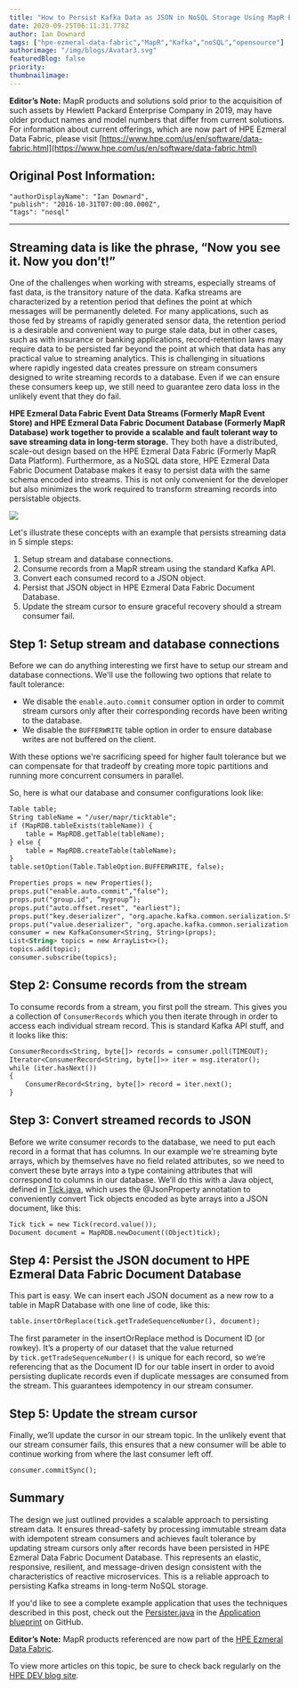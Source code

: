 ```yaml
---
title: "How to Persist Kafka Data as JSON in NoSQL Storage Using MapR Event Store and MapR Database"
date: 2020-09-25T06:11:31.778Z
author: Ian Downard 
tags: ["hpe-ezmeral-data-fabric","MapR","Kafka","noSQL","opensource"]
authorimage: "/img/blogs/Avatar3.svg"
featuredBlog: false
priority:
thumbnailimage:
---
```

**Editor’s Note:** MapR products and solutions sold prior to the acquisition of such assets by Hewlett Packard Enterprise Company in 2019, may have older product names and model numbers that differ from current solutions. For information about current offerings, which are now part of HPE Ezmeral Data Fabric, please visit [https://www.hpe.com/us/en/software/data-fabric.html](https://www.hpe.com/us/en/software/data-fabric.html)

## Original Post Information:
```
"authorDisplayName": "Ian Downard",
"publish": "2016-10-31T07:00:00.000Z",
"tags": "nosql"
```

---

## Streaming data is like the phrase, “Now you see it. Now you don’t!”

One of the challenges when working with streams, especially streams of fast data, is the transitory nature of the data. Kafka streams are characterized by a retention period that defines the point at which messages will be permanently deleted. For many applications, such as those fed by streams of rapidly generated sensor data, the retention period is a desirable and convenient way to purge stale data, but in other cases, such as with insurance or banking applications, record-retention laws may require data to be persisted far beyond the point at which that data has any practical value to streaming analytics. This is challenging in situations where rapidly ingested data creates pressure on stream consumers designed to write streaming records to a database. Even if we can ensure these consumers keep up, we still need to guarantee zero data loss in the unlikely event that they do fail.

**HPE Ezmeral Data Fabric Event Data Streams (Formerly MapR Event Store) and HPE Ezmeral Data Fabric Document Database (Formerly MapR Database) work together to provide a scalable and fault tolerant way to save streaming data in long-term storage.** They both have a distributed, scale-out design based on the HPE Ezmeral Data Fabric (Formerly MapR Data Platform). Furthermore, as a NoSQL data store, HPE Ezmeral Data Fabric Document Database makes it easy to persist data with the same schema encoded into streams. This is not only convenient for the developer but also minimizes the work required to transform streaming records into persistable objects.

![](https://hpe-developer-portal.s3.amazonaws.com/uploads/media/2020/9/persist-kafka-json-streams-mapr-02_0-1601014236654.png)

Let's illustrate these concepts with an example that persists streaming data in 5 simple steps:

1.  Setup stream and database connections.
2.  Consume records from a MapR stream using the standard Kafka API.
3.  Convert each consumed record to a JSON object.
4.  Persist that JSON object in HPE Ezmeral Data Fabric Document Database.
5.  Update the stream cursor to ensure graceful recovery should a stream consumer fail.

## Step 1: Setup stream and database connections

Before we can do anything interesting we first have to setup our stream and database connections. We'll use the following two options that relate to fault tolerance:

*   We disable the `enable.auto.commit` consumer option in order to commit stream cursors only after their corresponding records have been writing to the database.
*   We disable the `BUFFERWRITE` table option in order to ensure database writes are not buffered on the client.

With these options we're sacrificing speed for higher fault tolerance but we can compensate for that tradeoff by creating more topic partitions and running more concurrent consumers in parallel.

So, here is what our database and consumer configurations look like:

```markdown
Table table;
String tableName = "/user/mapr/ticktable";
if (MapRDB.tableExists(tableName)) {
    table = MapRDB.getTable(tableName);
} else {
    table = MapRDB.createTable(tableName);
}
table.setOption(Table.TableOption.BUFFERWRITE, false);

Properties props = new Properties();
props.put("enable.auto.commit","false");
props.put("group.id", “mygroup”);
props.put("auto.offset.reset", "earliest");
props.put("key.deserializer", "org.apache.kafka.common.serialization.StringDeserializer");
props.put("value.deserializer", "org.apache.kafka.common.serialization.StringDeserializer");
consumer = new KafkaConsumer<String, String>(props);
List<String> topics = new ArrayList<>();
topics.add(topic);
consumer.subscribe(topics);
```

## Step 2: Consume records from the stream

To consume records from a stream, you first poll the stream. This gives you a collection of `ConsumerRecords` which you then iterate through in order to access each individual stream record. This is standard Kafka API stuff, and it looks like this:

```markdown
ConsumerRecords<String, byte[]> records = consumer.poll(TIMEOUT);
Iterator<ConsumerRecord<String, byte[]>> iter = msg.iterator();
while (iter.hasNext())
{
    ConsumerRecord<String, byte[]> record = iter.next();
}
```

## Step 3: Convert streamed records to JSON

Before we write consumer records to the database, we need to put each record in a format that has columns. In our example we’re streaming byte arrays, which by themselves have no field related attributes, so we need to convert these byte arrays into a type containing attributes that will correspond to columns in our database. We’ll do this with a Java object, defined in <a target='\_blank'  href='https://gist.github.com/iandow/92d3276e50a7e77f41e69f5c69c8563b'>Tick.java</a>, which uses the @JsonProperty annotation to conveniently convert Tick objects encoded as byte arrays into a JSON document, like this:

```markdown
Tick tick = new Tick(record.value());
Document document = MapRDB.newDocument((Object)tick);
```

## Step 4: Persist the JSON document to HPE Ezmeral Data Fabric Document Database

This part is easy. We can insert each JSON document as a new row to a table in MapR Database with one line of code, like this:

```markdown
table.insertOrReplace(tick.getTradeSequenceNumber(), document);
```

The first parameter in the insertOrReplace method is Document ID (or rowkey). It’s a property of our dataset that the value returned by `tick.getTradeSequenceNumber()` is unique for each record, so we’re referencing that as the Document ID for our table insert in order to avoid persisting duplicate records even if duplicate messages are consumed from the stream. This guarantees idempotency in our stream consumer.

## Step 5: Update the stream cursor

Finally, we’ll update the cursor in our stream topic. In the unlikely event that our stream consumer fails, this ensures that a new consumer will be able to continue working from where the last consumer left off.

```markdown
consumer.commitSync();
```

## Summary

The design we just outlined provides a scalable approach to persisting stream data. It ensures thread-safety by processing immutable stream data with idempotent stream consumers and achieves fault tolerance by updating stream cursors only after records have been persisted in HPE Ezmeral Data Fabric Document Database. This represents an elastic, responsive, resilient, and message-driven design consistent with the characteristics of reactive microservices. This is a reliable approach to persisting Kafka streams in long-term NoSQL storage.

If you'd like to see a complete example application that uses the techniques described in this post, check out the <a target='\_blank'  href='https://github.com/mapr-demos/finserv-application-blueprint/blob/master/src/main/java/com/mapr/demo/finserv/Persister.java'>Persister.java</a> in the <a target='\_blank'  href='https://github.com/mapr-demos/finserv-application-blueprint'>Application blueprint</a> on GitHub.

**Editor’s Note:** MapR products referenced are now part of the [HPE Ezmeral Data Fabric](https://www.hpe.com/us/en/software/data-fabric.html).

To view more articles on this topic, be sure to check back regularly on the [HPE DEV blog site](https://developer.hpe.com/blog).